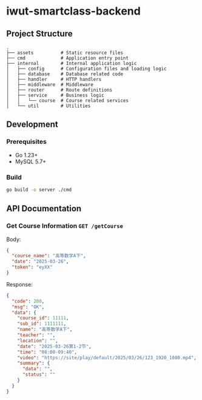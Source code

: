 # iwut-smartclass-backend

## Project Structure

```
.
├── assets          # Static resource files
├── cmd             # Application entry point
├── internal        # Internal application logic
│   ├── config      # Configuration files and loading logic
│   ├── database    # Database related code
│   ├── handler     # HTTP handlers
│   ├── middleware  # Middleware
│   ├── router      # Route definitions
│   ├── service     # Business logic
│   │   └── course  # Course related services
│   └── util        # Utilities
```

## Development

### Prerequisites

- Go 1.23+
- MySQL 5.7+

### Build

```bash
go build -o server ./cmd
```

## API Documentation

### Get Course Information `GET /getCourse`

Body:

```json
{
  "course_name": "高等数学A下",
  "date": "2025-03-26",
  "token": "eyXX"
}
```

Response:

```json
{
  "code": 200,
  "msg": "OK",
  "data": {
    "course_id": 11111,
    "sub_id": 1111111,
    "name": "高等数学A下",
    "teacher": "",
    "location": "",
    "date": "2025-03-26第1-2节",
    "time": "08:00-09:40",
    "video": "https://site/play/default/2025/03/26/123_1920_1080.mp4",
    "summary": {
      "data": "",
      "status": ""
    }
  }
}
```
